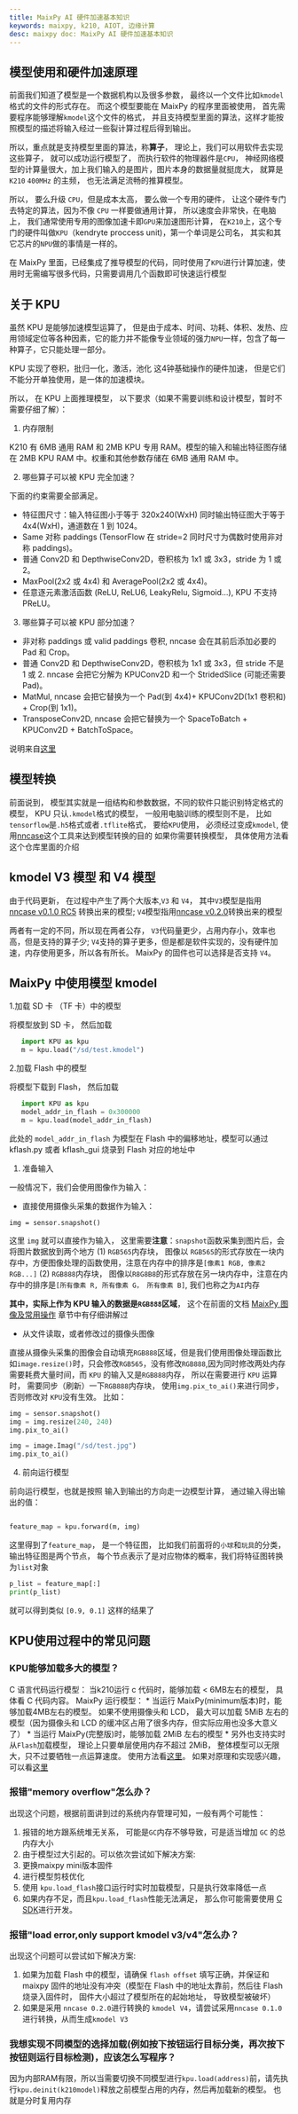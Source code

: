 ```yaml
---
title: MaixPy AI 硬件加速基本知识
keywords: maixpy, k210, AIOT, 边缘计算
desc: maixpy doc: MaixPy AI 硬件加速基本知识
---
```



## 模型使用和硬件加速原理

前面我们知道了模型是一个数据机构以及很多参数， 最终以一个文件比如`kmodel`格式的文件的形式存在。
而这个模型要能在 MaixPy 的程序里面被使用， 首先需要程序能够理解`kmodel`这个文件的格式， 并且支持模型里面的算法，这样才能按照模型的描述将输入经过一些裂计算过程后得到输出。

所以，重点就是支持模型里面的算法，称**算子**， 理论上，我们可以用软件去实现这些算子， 就可以成功运行模型了， 而执行软件的物理器件是`CPU`， 神经网络模型的计算量很大，加上我们输入的是图片，图片本身的数据量就挺庞大， 就算是`K210` `400MHz` 的主频， 也无法满足流畅的推算模型。

所以， 要么升级 `CPU`，但是成本太高， 要么做一个专用的硬件， 让这个硬件专门去特定的算法，因为不像 `CPU` 一样要做通用计算， 所以速度会非常快，在电脑上， 我们通常使用专用的图像加速卡即`GPU`来加速图形计算， 在`K210`上，这个专门的硬件叫做`KPU`（kendryte proccess unit)，第一个单词是公司名， 其实和其它芯片的`NPU`做的事情是一样的。

在 MaixPy 里面，已经集成了推导模型的代码，同时使用了`KPU`进行计算加速，使用时无需编写很多代码，只需要调用几个函数即可快速运行模型


## 关于 KPU

虽然 KPU 是能够加速模型运算了， 但是由于成本、时间、功耗、体积、发热、应用领域定位等各种因素，它的能力并不能像专业领域的强力`NPU`一样，包含了每一种算子，它只能处理一部分。

KPU 实现了卷积，批归一化，激活，池化 这4钟基础操作的硬件加速， 但是它们不能分开单独使用，是一体的加速模块。

所以， 在 KPU 上面推理模型， 以下要求（如果不需要训练和设计模型，暂时不需要仔细了解）：

1. 内存限制

K210 有 6MB 通用 RAM 和 2MB KPU 专用 RAM。模型的输入和输出特征图存储在 2MB KPU RAM 中。权重和其他参数存储在 6MB 通用 RAM 中。

2. 哪些算子可以被 KPU 完全加速？

下面的约束需要全部满足。

* 特征图尺寸：输入特征图小于等于 320x240(WxH) 同时输出特征图大于等于 4x4(WxH)，通道数在 1 到 1024。
* Same 对称 paddings (TensorFlow 在 stride=2 同时尺寸为偶数时使用非对称 paddings)。
* 普通 Conv2D 和 DepthwiseConv2D，卷积核为 1x1 或 3x3，stride 为 1 或 2。
* MaxPool(2x2 或 4x4) 和 AveragePool(2x2 或 4x4)。
* 任意逐元素激活函数 (ReLU, ReLU6, LeakyRelu, Sigmoid...), KPU 不支持 PReLU。

3. 哪些算子可以被 KPU 部分加速？

* 非对称 paddings 或 valid paddings 卷积, nncase 会在其前后添加必要的 Pad 和 Crop。
* 普通 Conv2D 和 DepthwiseConv2D，卷积核为 1x1 或 3x3，但 stride 不是 1 或 2. nncase 会把它分解为 KPUConv2D 和一个 StridedSlice (可能还需要 Pad)。
* MatMul, nncase 会把它替换为一个 Pad(到 4x4)+ KPUConv2D(1x1 卷积和) + Crop(到 1x1)。
* TransposeConv2D, nncase 会把它替换为一个 SpaceToBatch + KPUConv2D + BatchToSpace。

说明来自[这里](https://github.com/kendryte/nncase/blob/master/docs/FAQ_ZH.md)


## 模型转换

前面说到， 模型其实就是一组结构和参数数据，不同的软件只能识别特定格式的模型， KPU 只认`.kmodel`格式的模型， 一般用电脑训练的模型则不是， 比如`tensorflow`是`.h5`格式或者`.tflite`格式， 要给`KPU`使用， 必须经过变成`kmodel`, 使用[nncase](https://github.com/kendryte/nncase)这个工具来达到模型转换的目的
如果你需要转换模型， 具体使用方法看这个仓库里面的介绍

## kmodel V3 模型 和 V4 模型

由于代码更新， 在过程中产生了两个大版本,`V3` 和 `V4`， 其中`V3`模型是指用 [nncase v0.1.0 RC5](https://github.com/kendryte/nncase/releases/tag/v0.1.0-rc5) 转换出来的模型; `V4`模型指用[nncase v0.2.0](https://github.com/kendryte/nncase/releases/tag/v0.2.0-beta4)转换出来的模型

两者有一定的不同，所以现在两者公存， `V3`代码量更少，占用内存小，效率也高，但是支持的算子少; `V4`支持的算子更多，但是都是软件实现的，没有硬件加速，内存使用更多，所以各有所长。 MaixPy 的固件也可以选择是否支持 `V4`。

## MaixPy 中使用模型 kmodel

1.加载 SD 卡 （TF 卡）中的模型

将模型放到 SD 卡， 然后加载


```python
   import KPU as kpu
   m = kpu.load("/sd/test.kmodel")
```

2.加载 Flash 中的模型

将模型下载到 Flash， 然后加载

```python
   import KPU as kpu
   model_addr_in_flash = 0x300000
   m = kpu.load(model_addr_in_flash)
```

此处的 `model_addr_in_flash` 为模型在 Flash 中的偏移地址，模型可以通过 kflash.py 或者 kflash_gui 烧录到 Flash 对应的地址中

1. 准备输入

一般情况下，我们会使用图像作为输入：
* 直接使用摄像头采集的数据作为输入：
```
img = sensor.snapshot()
```
这里 `img` 就可以直接作为输入， 这里需要**注意**：`snapshot`函数采集到图片后，会将图片数据放到两个地方
(1) `RGB565`内存块， 图像以 `RGB565`的形式存放在一块内存中，方便图像处理的函数使用，注意在内存中的排序是`[像素1 RGB, 像素2 RGB...]`
(2) `RGB888`内存块， 图像以`R8G8B8`的形式存放在另一块内存中，注意在内存中的排序是`[所有像素 R, 所有像素 G， 所有像素 B]`, 我们也称之为`AI`内存

**其中，实际上作为 KPU 输入的数据是`RGB888`区域**， 这个在前面的文档 [MaixPy 图像及常用操作](./../../../course/image/basic/vary.md) 章节中有仔细讲解过

* 从文件读取，或者修改过的摄像头图像

直接从摄像头采集的图像会自动填充`RGB888`区域，但是我们使用图像处理函数比如`image.resize()`时，只会修改`RGB565`，没有修改`RGB888`,因为同时修改两处内存需要耗费大量时间，而 `KPU` 的输入又是`RGB888`内存， 所以在需要进行 `KPU` 运算时， 需要同步（刷新）一下`RGB888`内存块， 使用`img.pix_to_ai()`来进行同步，否则修改对 `KPU`没有生效。
比如：
```python
img = sensor.snapshot()
img = img.resize(240, 240)
img.pix_to_ai()
```

```python
img = image.Imag("/sd/test.jpg")
img.pix_to_ai()
```

4. 前向运行模型

前向运行模型，也就是按照 输入到输出的方向走一边模型计算， 通过输入得出输出的值：

```python

feature_map = kpu.forward(m, img)
```
这里得到了`feature_map`， 是一个特征图， 比如我们前面将的`小球`和`玩具`的分类，输出特征图是两个节点， 每个节点表示了是对应物体的概率，我们将特征图转换为`list`对象
```python
p_list = feature_map[:]
print(p_list)
```
就可以得到类似 `[0.9, 0.1]` 这样的结果了



## KPU使用过程中的常见问题

### KPU能够加载多大的模型？

C 语言代码运行模型：
    当k210运行 c 代码时，能够加载 < 6MB左右的模型， 具体看 C 代码内容。
MaixPy 运行模型：
    * 当运行 MaixPy(minimum版本)时，能够加载4MB左右的模型。 如果不使用摄像头和 LCD， 最大可以加载 5MiB 左右的模型（因为摄像头和 LCD 的缓冲区占用了很多内存，但实际应用也没多大意义了）
    * 当运行 MaixPy(完整版)时，能够加载 2MiB 左右的模型
    * 另外也支持实时从`Flash`加载模型， 理论上只要单层使用内存不超过 2MiB， 整体模型可以无限大，只不过要牺牲一点运算速度。 使用方法看[这里](https://github.com/sipeed/MaixPy_scripts/tree/master/machine_vision/load_big_model)。 如果对原理和实现感兴趣，可以看[这里](https://neucrack.com/p/313)



### 报错"memory overflow"怎么办？

出现这个问题，根据前面讲到过的系统内存管理可知，一般有两个可能性：
1. 报错的地方跟系统堆无关系， 可能是`GC`内存不够导致，可是适当增加 `GC` 的总内存大小
2. 由于模型过大引起的。可以依次尝试如下解决方案:
  1. 更换maixpy mini版本固件
  2. 进行模型剪枝优化
  3. 使用 `kpu.load_flash`接口运行时实时加载模型，只是执行效率降低一点
  4. 如果内存不足，而且`kpu.load_flash`性能无法满足， 那么你可能需要使用 [C SDK](https://github.com/kendryte/kendryte-standalone-sdk)进行开发。

### 报错"load error,only support kmodel v3/v4"怎么办？

出现这个问题可以尝试如下解决方案:

1. 如果为加载 Flash 中的模型，请确保 `flash offset` 填写正确，并保证和 maixpy 固件的地址没有冲突（模型在 Flash 中的地址太靠前，然后往 Flash 烧录入固件时， 固件大小超过了模型所在的起始地址， 导致模型被破坏）
2. 如果是采用 `nncase 0.2.0`进行转换的 `kmodel V4`，请尝试采用`nncase 0.1.0`进行转换，从而生成`kmodel V3`

### 我想实现不同模型的选择加载(例如按下按钮运行目标分类，再次按下按钮则运行目标检测)，应该怎么写程序？

因为内部RAM有限，所以当需要切换不同模型进行`kpu.load(address)`前，请先执行`kpu.deinit(k210model)`释放之前模型占用的内存，然后再加载新的模型。 也就是分时复用内存














